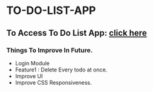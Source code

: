 # TO-DO-LIST-APP
<h2>To Access To Do List App:
<a style="text-size:80px" href="https://manage-with-to-do.herokuapp.com/" target="_blank">click here</a></h2>
<h3>Things To Improve In Future.</h3>
<ul>
  <li>Login Module</li>
  <li>Feature1 : Delete Every todo at once.</li>
  <li>Improve UI</li>
  <li>Improve CSS Responsiveness.</li>
</ul>
